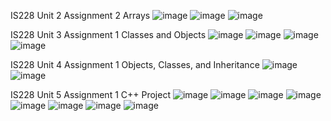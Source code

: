 IS228 Unit 2 Assignment 2 Arrays
![image](https://github.com/getzie/cplusplus/assets/65036121/85b4a294-a0d6-4337-bfed-76314bb9b152)
![image](https://github.com/getzie/cplusplus/assets/65036121/fdcf1ce8-3e4a-4033-9f0c-6f6ce2de3a9a)
![image](https://github.com/getzie/cplusplus/assets/65036121/1d942171-54cb-4947-8ae4-e3792dd59be1)

IS228 Unit 3 Assignment 1 Classes and Objects
![image](https://github.com/getzie/cplusplus/assets/65036121/e6751c66-3d1e-4a6c-b9ea-36cd029c1e1e)
![image](https://github.com/getzie/cplusplus/assets/65036121/e8751087-df78-4835-9679-cfeb1c6c3f82)
![image](https://github.com/getzie/cplusplus/assets/65036121/765d30ec-13b8-4475-862a-1d8f3b2cfe79)
![image](https://github.com/getzie/cplusplus/assets/65036121/34cfc789-0c5c-4bed-b3d4-1f57a86b1e20)

IS228 Unit 4 Assignment 1 Objects, Classes, and Inheritance
![image](https://github.com/getzie/cplusplus/assets/65036121/d95f00db-3b8f-4033-a730-fd24fd9de5cc)
![image](https://github.com/getzie/cplusplus/assets/65036121/62e61300-b831-4770-9ff1-326e6ae39a04)

IS228 Unit 5 Assignment 1 C++ Project
![image](https://github.com/getzie/cplusplus/assets/65036121/62ad196b-86cc-48d8-9f5e-6d4255457992)
![image](https://github.com/getzie/cplusplus/assets/65036121/ae6456cb-e4e3-43ec-8beb-c42580d32024)
![image](https://github.com/getzie/cplusplus/assets/65036121/170225f1-e320-45d0-8f3f-157844bc97b2)
![image](https://github.com/getzie/cplusplus/assets/65036121/1ff604e2-e466-48db-9978-4d29619ecb9a)
![image](https://github.com/getzie/cplusplus/assets/65036121/cc1e2e75-971b-4ac7-83fc-f2af0a5831f9)
![image](https://github.com/getzie/cplusplus/assets/65036121/a6e6da95-070b-4f6c-b7fb-fb3eda8f9833)
![image](https://github.com/getzie/cplusplus/assets/65036121/2621e596-aa80-40d9-b323-bec7a57a3fe9)
![image](https://github.com/getzie/cplusplus/assets/65036121/a8100d55-20b8-471c-b53d-e74ab610e035)







